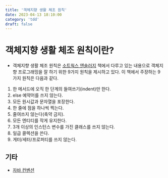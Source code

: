 ```yaml
---
title: '객체지향 생활 체조 원칙'
date: 2023-04-13 18:10:00
category: 'tdd'
draft: false
---
```


# 객체지향 생활 체조 원칙이란?
- 객체지향 생활 체조 원칙은 [소트웍스 앤솔러지](https://wikibook.co.kr/thoughtworks-anthology/) 책에서 다루고 있는 내용으로 객체지향 프로그래밍을 잘 하기 위한 9가지 원칙을 제시하고 있다. 이 책에서 주장하는 9가지 원칙은 다음과 같다.

1. 한 메서드에 오직 한 단계의 들여쓰기(indent)만 한다.
2. else 예약어를 쓰지 않는다.
3. 모든 원시값과 문자열을 포장한다.
4. 한 줄에 점을 하나씩 찍는다.
5. 줄여쓰지 않는다(축약 금지).
6. 모든 엔티티를 작게 유지한다.
7. 3개 이상의 인스턴스 변수를 가진 클래스를 쓰지 않는다.
8. 일급 콜렉션을 쓴다.
9. 게터/세터/프로퍼티를 쓰지 않는다.


## 기타
- [자바 컨벤션](https://myeonguni.tistory.com/1596)
